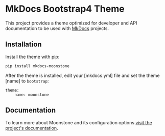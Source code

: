 # MkDocs Bootstrap4 Theme

This project provides a theme optimized for developer and API documentation to be used with [MkDocs](https://www.mkdocs.org/) projects.

## Installation

Install the theme with pip:

    pip install mkdocs-moonstone

After the theme is installed, edit your [mkdocs.yml] file and set the theme
[name] to `bootstrap`:

    theme:
        name: moonstone

## Documentation

To learn more about Moonstone and its configuration options [visit the project's documentation](https://byrnereese.github.io/mkdocs-moonstone/).

